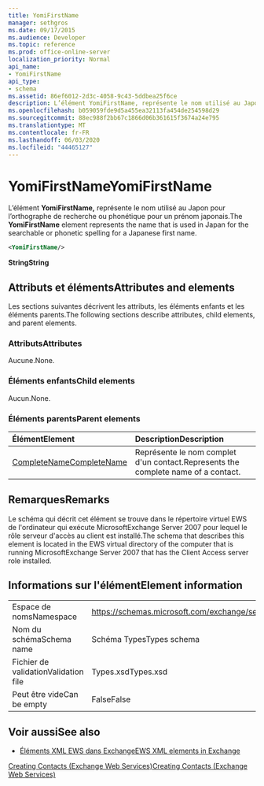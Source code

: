 ```yaml
---
title: YomiFirstName
manager: sethgros
ms.date: 09/17/2015
ms.audience: Developer
ms.topic: reference
ms.prod: office-online-server
localization_priority: Normal
api_name:
- YomiFirstName
api_type:
- schema
ms.assetid: 86ef6012-2d3c-4058-9c43-5ddbea25f6ce
description: L’élément YomiFirstName, représente le nom utilisé au Japon pour l’orthographe de recherche ou phonétique pour un prénom japonais.
ms.openlocfilehash: b059059fde9d5a455ea32113fa454de254598d29
ms.sourcegitcommit: 88ec988f2bb67c1866d06b361615f3674a24e795
ms.translationtype: MT
ms.contentlocale: fr-FR
ms.lasthandoff: 06/03/2020
ms.locfileid: "44465127"
---
```

# <a name="yomifirstname"></a><span data-ttu-id="d2b67-103">YomiFirstName</span><span class="sxs-lookup"><span data-stu-id="d2b67-103">YomiFirstName</span></span>

<span data-ttu-id="d2b67-104">L’élément **YomiFirstName,** représente le nom utilisé au Japon pour l’orthographe de recherche ou phonétique pour un prénom japonais.</span><span class="sxs-lookup"><span data-stu-id="d2b67-104">The **YomiFirstName** element represents the name that is used in Japan for the searchable or phonetic spelling for a Japanese first name.</span></span> 
  
```xml
<YomiFirstName/>
```

 <span data-ttu-id="d2b67-105">**String**</span><span class="sxs-lookup"><span data-stu-id="d2b67-105">**String**</span></span>
## <a name="attributes-and-elements"></a><span data-ttu-id="d2b67-106">Attributs et éléments</span><span class="sxs-lookup"><span data-stu-id="d2b67-106">Attributes and elements</span></span>

<span data-ttu-id="d2b67-107">Les sections suivantes décrivent les attributs, les éléments enfants et les éléments parents.</span><span class="sxs-lookup"><span data-stu-id="d2b67-107">The following sections describe attributes, child elements, and parent elements.</span></span>
  
### <a name="attributes"></a><span data-ttu-id="d2b67-108">Attributs</span><span class="sxs-lookup"><span data-stu-id="d2b67-108">Attributes</span></span>

<span data-ttu-id="d2b67-109">Aucune.</span><span class="sxs-lookup"><span data-stu-id="d2b67-109">None.</span></span>
  
### <a name="child-elements"></a><span data-ttu-id="d2b67-110">Éléments enfants</span><span class="sxs-lookup"><span data-stu-id="d2b67-110">Child elements</span></span>

<span data-ttu-id="d2b67-111">Aucun.</span><span class="sxs-lookup"><span data-stu-id="d2b67-111">None.</span></span>
  
### <a name="parent-elements"></a><span data-ttu-id="d2b67-112">Éléments parents</span><span class="sxs-lookup"><span data-stu-id="d2b67-112">Parent elements</span></span>

|<span data-ttu-id="d2b67-113">**Élément**</span><span class="sxs-lookup"><span data-stu-id="d2b67-113">**Element**</span></span>|<span data-ttu-id="d2b67-114">**Description**</span><span class="sxs-lookup"><span data-stu-id="d2b67-114">**Description**</span></span>|
|:-----|:-----|
|[<span data-ttu-id="d2b67-115">CompleteName</span><span class="sxs-lookup"><span data-stu-id="d2b67-115">CompleteName</span></span>](completename.md) <br/> |<span data-ttu-id="d2b67-116">Représente le nom complet d'un contact.</span><span class="sxs-lookup"><span data-stu-id="d2b67-116">Represents the complete name of a contact.</span></span>  <br/> |
   
## <a name="remarks"></a><span data-ttu-id="d2b67-117">Remarques</span><span class="sxs-lookup"><span data-stu-id="d2b67-117">Remarks</span></span>

<span data-ttu-id="d2b67-118">Le schéma qui décrit cet élément se trouve dans le répertoire virtuel EWS de l'ordinateur qui exécute MicrosoftExchange Server 2007 pour lequel le rôle serveur d'accès au client est installé.</span><span class="sxs-lookup"><span data-stu-id="d2b67-118">The schema that describes this element is located in the EWS virtual directory of the computer that is running MicrosoftExchange Server 2007 that has the Client Access server role installed.</span></span>
  
## <a name="element-information"></a><span data-ttu-id="d2b67-119">Informations sur l'élément</span><span class="sxs-lookup"><span data-stu-id="d2b67-119">Element information</span></span>

|||
|:-----|:-----|
|<span data-ttu-id="d2b67-120">Espace de noms</span><span class="sxs-lookup"><span data-stu-id="d2b67-120">Namespace</span></span>  <br/> |https://schemas.microsoft.com/exchange/services/2006/types  <br/> |
|<span data-ttu-id="d2b67-121">Nom du schéma</span><span class="sxs-lookup"><span data-stu-id="d2b67-121">Schema name</span></span>  <br/> |<span data-ttu-id="d2b67-122">Schéma Types</span><span class="sxs-lookup"><span data-stu-id="d2b67-122">Types schema</span></span>  <br/> |
|<span data-ttu-id="d2b67-123">Fichier de validation</span><span class="sxs-lookup"><span data-stu-id="d2b67-123">Validation file</span></span>  <br/> |<span data-ttu-id="d2b67-124">Types.xsd</span><span class="sxs-lookup"><span data-stu-id="d2b67-124">Types.xsd</span></span>  <br/> |
|<span data-ttu-id="d2b67-125">Peut être vide</span><span class="sxs-lookup"><span data-stu-id="d2b67-125">Can be empty</span></span>  <br/> |<span data-ttu-id="d2b67-126">False</span><span class="sxs-lookup"><span data-stu-id="d2b67-126">False</span></span>  <br/> |
   
## <a name="see-also"></a><span data-ttu-id="d2b67-127">Voir aussi</span><span class="sxs-lookup"><span data-stu-id="d2b67-127">See also</span></span>



- [<span data-ttu-id="d2b67-128">Éléments XML EWS dans Exchange</span><span class="sxs-lookup"><span data-stu-id="d2b67-128">EWS XML elements in Exchange</span></span>](ews-xml-elements-in-exchange.md)


[<span data-ttu-id="d2b67-129">Creating Contacts (Exchange Web Services)</span><span class="sxs-lookup"><span data-stu-id="d2b67-129">Creating Contacts (Exchange Web Services)</span></span>](https://msdn.microsoft.com/library/4845917e-70d1-481c-bbd7-011ec6571789%28Office.15%29.aspx)

